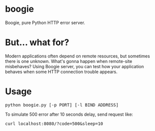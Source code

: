 boogie
======

Boogie, pure Python HTTP error server.


But... what for?
======

Modern applications often depend on remote resources, but sometimes there is one unknown. What's gonna happen when remote-site misbehaves?
Using Boogie server, you can test how your application behaves when some HTTP connection trouble appears.

Usage
======
<pre>
python boogie.py [-p PORT] [-l BIND_ADDRESS]
</pre>

To simulate 500 error after 10 seconds delay, send request like:
<pre>
curl localhost:8080/?code=500&sleep=10
</pre>
